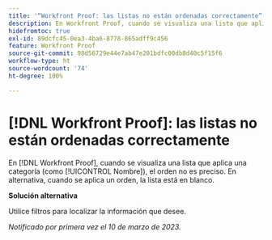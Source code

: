 ```yaml
---
title: '“Workfront Proof: las listas no están ordenadas correctamente”'
description: En Workfront Proof, cuando se visualiza una lista que aplica una categoría (como Nombre), el orden no es preciso.
hidefromtoc: true
exl-id: 89dcfc45-0ea3-4ba6-8778-865adff9c456
feature: Workfront Proof
source-git-commit: 98d56729e44e7ab47e201bdfc00db8d40c5f15f6
workflow-type: ht
source-wordcount: '74'
ht-degree: 100%

---
```


# [!DNL Workfront Proof]: las listas no están ordenadas correctamente

<!--Won't fix, valid issue-->

En [!DNL Workfront Proof], cuando se visualiza una lista que aplica una categoría (como [!UICONTROL Nombre]), el orden no es preciso. En alternativa, cuando se aplica un orden, la lista está en blanco.

**Solución alternativa**

Utilice filtros para localizar la información que desee.

_Notificado por primera vez el 10 de marzo de 2023._
